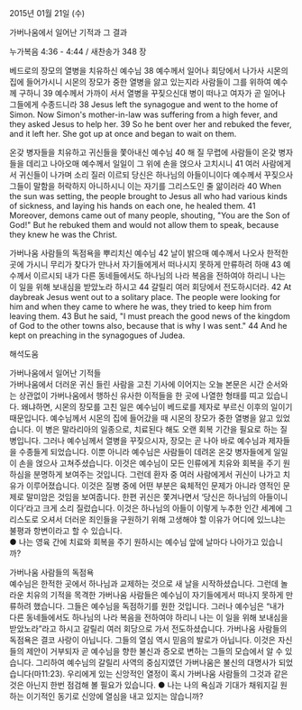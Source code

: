 2015년 01월 21일 (수)

가버나움에서 일어난 기적과 그 결과



누가복음 4:36 - 4:44 / 새찬송가 348 장


베드로의 장모의 열병을 치유하신 예수님 
38 예수께서 일어나 회당에서 나가사 시몬의 집에 들어가시니 시몬의 장모가 중한 열병을 앓고 있는지라 사람들이 그를 위하여 예수께 구하니 39 예수께서 가까이 서서 열병을 꾸짖으신대 병이 떠나고 여자가 곧 일어나 그들에게 수종드니라 
38 Jesus left the synagogue and went to the home of Simon. Now Simon's mother-in-law was suffering from a high fever, and they asked Jesus to help her. 39 So he bent over her and rebuked the fever, and it left her. She got up at once and began to wait on them. 

온갖 병자들을 치유하고 귀신들을 쫓아내신 예수님 
40 해 질 무렵에 사람들이 온갖 병자들을 데리고 나아오매 예수께서 일일이 그 위에 손을 얹으사 고치시니 41 여러 사람에게서 귀신들이 나가며 소리 질러 이르되 당신은 하나님의 아들이니이다 예수께서 꾸짖으사 그들이 말함을 허락하지 아니하시니 이는 자기를 그리스도인 줄 앎이러라 
40 When the sun was setting, the people brought to Jesus all who had various kinds of sickness, and laying his hands on each one, he healed them. 41 Moreover, demons came out of many people, shouting, "You are the Son of God!" But he rebuked them and would not allow them to speak, because they knew he was the Christ. 

가버나움 사람들의 독점욕을 뿌리치신 예수님 
42 날이 밝으매 예수께서 나오사 한적한 곳에 가시니 무리가 찾다가 만나서 자기들에게서 떠나시지 못하게 만류하려 하매 43 예수께서 이르시되 내가 다른 동네들에서도 하나님의 나라 복음을 전하여야 하리니 나는 이 일을 위해 보내심을 받았노라 하시고 44 갈릴리 여러 회당에서 전도하시더라.
42 At daybreak Jesus went out to a solitary place. The people were looking for him and when they came to where he was, they tried to keep him from leaving them. 43 But he said, "I must preach the good news of the kingdom of God to the other towns also, because that is why I was sent." 44 And he kept on preaching in the synagogues of Judea.

해석도움





가버나움에서 일어난 기적들  
가버나움에서 더러운 귀신 들린 사람을 고친 기사에 이어지는 오늘 본문은 시간 순서와는 상관없이 가버나움에서 행하신 유사한 이적들을 한 곳에 나열한 형태를 띠고 있습니다. 왜냐하면, 시몬의 장모를 고친 일은 예수님이 베드로를 제자로 부르신 이후의 일이기 때문입니다. 예수님께서 시몬의 집에 들어갔을 때 시몬의 장모가 중한 열병을 앓고 있었습니다. 이 병은 말라리아의 일종으로, 치료된다 해도 오랜 회복 기간을 필요로 하는 질병입니다. 그러나 예수님께서 열병을 꾸짖으시자, 장모는 곧 나아 바로 예수님과 제자들을 수종들게 되었습니다. 이뿐 아니라 예수님은 사람들이 데려온 온갖 병자들에게 일일이 손을 얹으사 고쳐주셨습니다. 이것은 예수님이 모든 인류에게 치유와 회복을 주기 원하심을 분명하게 보여주는 것입니다. 그런데 환자 중 여러 사람에게서 귀신이 나가고 치유가 이루어졌습니다. 이것은 질병 중에 어떤 부분은 육체적인 문제가 아니라 영적인 문제로 말미암은 것임을 보여줍니다. 한편 귀신은 쫓겨나면서 ‘당신은 하나님의 아들이니이다’라고 크게 소리 질렀습니다. 이것은 하나님의 아들이 이렇게 누추한 인간 세계에 그리스도로 오셔서 더러운 죄인들을 구원하기 위해 고생해야 할 이유가 어디에 있느냐는 불평과 항변이라고 할 수 있습니다.  
● 나는 영육 간에 치료와 회복을 주기 원하시는 예수님 앞에 날마다 나아가고 있습니까? 

가버나움 사람들의 독점욕  
예수님은 한적한 곳에서 하나님과 교제하는 것으로 새 날을 시작하셨습니다. 그런데 놀라운 치유의 기적을 목격한 가버나움 사람들은 예수님이 자기들에게서 떠나지 못하게 만류하려 했습니다. 그들은 예수님을 독점하기를 원한 것입니다. 그러나 예수님은 “내가 다른 동네들에서도 하나님의 나라 복음을 전하여야 하리니 나는 이 일을 위해 보내심을 받았노라”라고 하시고 갈릴리 여러 회당으로 가서 전도하셨습니다. 가버나움 사람들의 독점욕은 결코 사랑이 아닙니다. 그들의 열심 역시 믿음의 발로가 아닙니다. 이것은 자신들의 제안이 거부되자 곧 예수님을 향한 불신과 증오로 변하는 그들의 모습에서 알 수 있습니다. 그리하여 예수님의 갈릴리 사역의 중심지였던 가버나움은 불신의 대명사가 되었습니다(마11:23). 우리에게 있는 신앙적인 열정이 혹시 가버나움 사람들의 그것과 같은 것은 아닌지 한번 점검해 볼 필요가 있습니다.
● 나는 나의 욕심과 기대가 채워지길 원하는 이기적인 동기로 신앙에 열심을 내고 있지는 않습니까?